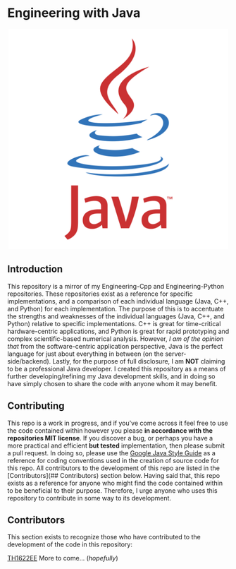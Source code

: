 # Engineering with Java

<p align="center">
  <img src="https://github.com/th1622EE/Data-Sets/blob/main/logos/java-logo-vector-1.svg" width="500" height="500" />
</p>

## Introduction

This repository is a mirror of my Engineering-Cpp and Engineering-Python repositories. These repositories exist as a reference for specific implementations, and a comparison of each individual language (Java, C++, and Python) for each implementation. The purpose of this is to accentuate the strengths and weaknesses of the individual languages (Java, C++, and Python) relative to specific implementations. C++ is great for time-critical hardware-centric applications, and Python is great for rapid prototyping and complex scientific-based numerical analysis. However, *I am of the opinion that* from the software-centric application perspective, Java is the perfect language for just about everything in between (on the server-side/backend). Lastly, for the purpose of full disclosure, I am **NOT** claiming to be a professional Java developer. I created this repository as a means of further developing/refining my Java development skills, and in doing so have simply chosen to share the code with anyone whom it may benefit.

## Contributing

This repo is a work in progress, and if you've come across it feel free to use the code contained within however you please **in accordance with the repositories MIT license**. If you discover a bug, or perhaps you have a more practical and efficient **but tested** implementation, then please submit a pull request. In doing so, please use the [Google Java Style Guide](https://google.github.io/styleguide/javaguide.html) as a reference for coding conventions used in the creation of source code for this repo. All contributors to the development of this repo are listed in the [Contributors](## Contributors) section below. Having said that, this repo exists as a reference for anyone who might find the code contained within to be beneficial to their purpose. Therefore, I urge anyone who uses this repository to contribute in some way to its development.

## Contributors

This section exists to recognize those who have contributed to the development of the code in this repository:

[TH1622EE](https://github.com/th1622EE)
More to come... (*hopefully*)
